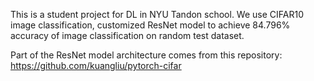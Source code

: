 This is a student project for DL in NYU Tandon school.
We use CIFAR10 image classification, customized ResNet model to achieve 84.796% accuracy of image classification on random test dataset.


Part of the ResNet model architecture comes from this repository:
https://github.com/kuangliu/pytorch-cifar
